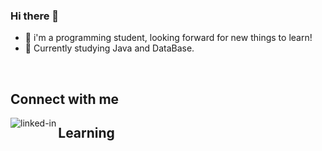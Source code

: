 ### Hi there 👋

- 🌱  i'm a programming student, looking forward for new things to learn!
- 🔭  Currently studying Java and DataBase.
<br>


## Connect with me

[<img align="left" alt="linked-in" src="https://img.shields.io/badge/linkedin-%230077B5.svg?&style=for-the-badge&logo=linkedin&logoColor=white" />](https://www.linkedin.com/in/benilson-mtr-37b6711a7/)

## Learning




